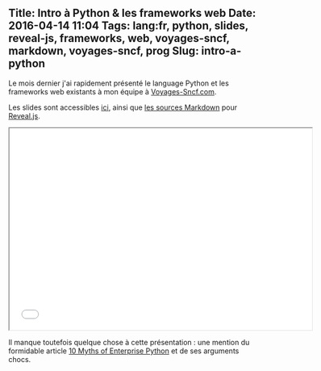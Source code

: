 Title: Intro à Python & les frameworks web
Date: 2016-04-14 11:04
Tags: lang:fr, python, slides, reveal-js, frameworks, web, voyages-sncf, markdown, voyages-sncf, prog
Slug: intro-a-python
---
Le mois dernier j'ai rapidement présenté le language Python et les frameworks web existants à mon équipe à [Voyages-Sncf.com](http://jobs.voyages-sncf.com).

Les slides sont accessibles [ici](/lucas/slides/python_frameworks_web_2016-02-26), ainsi que [les sources Markdown](/lucas/slides/python_frameworks_web_2016-02-26/tks_2016-02-26.md) pour [Reveal.js](http://lab.hakim.se/reveal-js).

<div style="text-align:center;"><iframe src="/lucas/slides/python_frameworks_web_2016-02-26/" width="600" height="400">
  <p>Iframes non supportées. Cliquez sur le lien dans le paragraphe au-dessus pour accéder directement aux slides.</p>
</iframe></div>

Il manque toutefois quelque chose à cette présentation : une mention du formidable article [10 Myths of Enterprise Python](https://www.paypal-engineering.com/2014/12/10/10-myths-of-enterprise-python/) et de ses arguments chocs.
